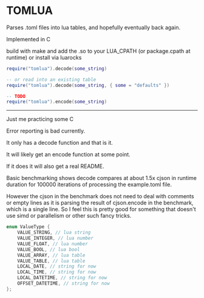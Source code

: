 # TOMLUA

Parses .toml files into lua tables, and hopefully eventually back again.

Implemented in C

build with make and add the .so to your LUA_CPATH (or package.cpath at runtime) or install via luarocks

```lua
require("tomlua").decode(some_string)

-- or read into an existing table
require("tomlua").decode(some_string, { some = "defaults" })

-- TODO
require("tomlua").encode(some_string)
```

---

Just me practicing some C

Error reporting is bad currently.

It only has a decode function and that is it.

It will likely get an encode function at some point.

If it does it will also get a real README.

Basic benchmarking shows decode compares at about 1.5x cjson in runtime duration for 100000 iterations of processing the example.toml file.

However the cjson in the benchmark does not need to deal with comments or empty lines as it is parsing the result of cjson.encode in the benchmark, which is a single line.
So I feel this is pretty good for something that doesn't use simd or parallelism or other such fancy tricks.

```c
enum ValueType {
    VALUE_STRING, // lua string
    VALUE_INTEGER, // lua number
    VALUE_FLOAT, // lua number
    VALUE_BOOL, // lua bool
    VALUE_ARRAY, // lua table
    VALUE_TABLE, // lua table
    LOCAL_DATE, // string for now
    LOCAL_TIME, // string for now
    LOCAL_DATETIME, // string for now
    OFFSET_DATETIME, // string for now
};
```
